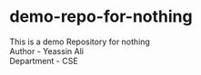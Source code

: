# demo-repo-for-nothing
This is a demo Repository for nothing
<br>
Author - Yeassin Ali
<br>
Department - CSE
